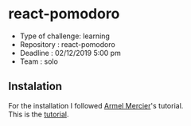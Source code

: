 # react-pomodoro
- Type of challenge: learning  
- Repository : react-pomodoro  
- Deadline : 02/12/2019 5:00 pm  
- Team : solo  

## Instalation  
For the installation I followed [Armel Mercier](https://github.com/ArzhMael)'s tutorial.  
This is the [tutorial](https://github.com/ArzhMael/how-to-start-a-react-project-with-parcel).  